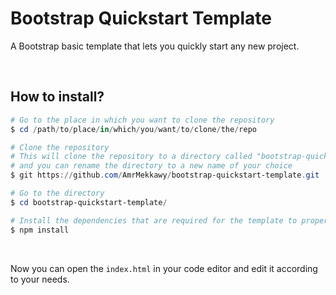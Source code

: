 # Bootstrap Quickstart Template

A Bootstrap basic template that lets you quickly start any new project.

<br>

## How to install?

```powershell
# Go to the place in which you want to clone the repository
$ cd /path/to/place/in/which/you/want/to/clone/the/repo

# Clone the repository
# This will clone the repository to a directory called "bootstrap-quickstart-template", 
# and you can rename the directory to a new name of your choice
$ git https://github.com/AmrMekkawy/bootstrap-quickstart-template.git

# Go to the directory
$ cd bootstrap-quickstart-template/

# Install the dependencies that are required for the template to properly work
$ npm install
```

<br>

Now you can open the `index.html` in your code editor and edit it according to your needs.